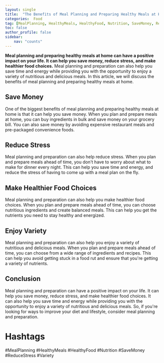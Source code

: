 ```yaml
---
layout: single
title:  "The Benefits of Meal Planning and Preparing Healthy Meals at Home"
categories:  Food
tag: [MealPlanning, HealthyMeals, HealthyFood, Nutrition, SaveMoney, ReduceStress, Variety, ]
toc: false
author_profile: false
sidebar:
    nav: "counts"
---
```

    
**Meal planning and preparing healthy meals at home can have a positive impact on your life. It can help you save money, reduce stress, and make healthier food choices.** Meal planning and preparation can also help you save time and energy while providing you with the opportunity to enjoy a variety of nutritious and delicious meals. In this article, we will discuss the benefits of meal planning and preparing healthy meals at home.

## Save Money

One of the biggest benefits of meal planning and preparing healthy meals at home is that it can help you save money. When you plan and prepare meals at home, you can buy ingredients in bulk and save money on your grocery bill. You can also save money by avoiding expensive restaurant meals and pre-packaged convenience foods.

## Reduce Stress

Meal planning and preparation can also help reduce stress. When you plan and prepare meals ahead of time, you don't have to worry about what to make for dinner every night. This can help you save time and energy, and reduce the stress of having to come up with a meal plan on the fly.

## Make Healthier Food Choices

Meal planning and preparation can also help you make healthier food choices. When you plan and prepare meals ahead of time, you can choose nutritious ingredients and create balanced meals. This can help you get the nutrients you need to stay healthy and energized.

## Enjoy Variety

Meal planning and preparation can also help you enjoy a variety of nutritious and delicious meals. When you plan and prepare meals ahead of time, you can choose from a wide range of ingredients and recipes. This can help you avoid getting stuck in a food rut and ensure that you're getting a variety of nutrients.

## Conclusion

Meal planning and preparation can have a positive impact on your life. It can help you save money, reduce stress, and make healthier food choices. It can also help you save time and energy while providing you with the opportunity to enjoy a variety of nutritious and delicious meals. So, if you're looking for ways to improve your diet and lifestyle, consider meal planning and preparation.

# Hashtags

#MealPlanning #HealthyMeals #HealthyFood #Nutrition #SaveMoney #ReduceStress #Variety